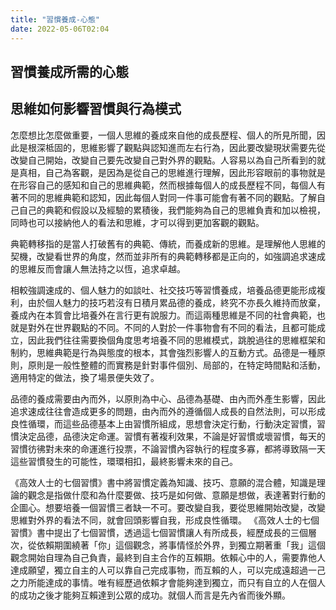 ```yaml
---
title: "習慣養成-心態"
date: 2022-05-06T02:04
---
```

## 習慣養成所需的心態

## 思維如何影響習慣與行為模式
怎麼想比怎麼做重要，一個人思維的養成來自他的成長歷程、個人的所見所聞，因此是根深柢固的，思維影響了觀點與認知進而左右行為，因此要改變現狀需要先從改變自己開始，改變自己要先改變自己對外界的觀點。人容易以為自己所看到的就是真相，自己為客觀，是因為是從自己的思維進行理解，因此形容眼前的事物就是在形容自己的感知和自己的思維典範，然而根據每個人的成長歷程不同，每個人有著不同的思維典範和認知，因此每個人對同一件事可能會有著不同的觀點。了解自己自己的典範和假設以及經驗的累積後，我們能夠為自己的思維負責和加以檢視，同時也可以接納他人的看法和思維，才可以得到更加客觀的觀點。

典範轉移指的是當人打破舊有的典範、傳統，而養成新的思維。是理解他人思維的契機，改變看世界的角度，然而並非所有的典範轉移都是正向的，如強調追求速成的思維反而會讓人無法持之以恆，追求卓越。

相較強調速成的、個人魅力的如談吐、社交技巧等習慣養成，培養品德更能形成複利，由於個人魅力的技巧若沒有日積月累品德的養成，終究不亦長久維持而放棄，養成內在本質會比培養外在言行更有說服力。而這兩種思維是不同的社會典範，也就是對外在世界觀點的不同。不同的人對於一件事物會有不同的看法，且都可能成立，因此我們往往需要換個角度思考培養不同的思維模式，跳脫過往的思維框架和制約，思維典範是行為與態度的根本，其會強烈影響人的互動方式。品德是一種原則，原則是一般性整體的而實務是針對事件個別、局部的，在特定時間點和活動，適用特定的做法，換了場景便失效了。

品德的養成需要由內而外，以原則為中心、品德為基礎、由內而外產生影響，因此追求速成往往會造成更多的問題，由內而外的遵循個人成長的自然法則，可以形成良性循環，而這些品德基本上由習慣所組成，思想會決定行動，行動決定習慣，習慣決定品德，品德決定命運。習慣有著複利效果，不論是好習慣或壞習慣，每天的習慣彷彿對未來的命運進行投票，不論習慣內容執行的程度多寡，都將導致隔一天這些習慣發生的可能性，環環相扣，最終影響未來的自己。

《高效人士的七個習慣》書中將習慣定義為知識、技巧、意願的混合體，知識是理論的觀念是指做什麼和為什麼要做、技巧是如何做、意願是想做，表達著對行動的企圖心。想要培養一個習慣三者缺一不可。要改變自我，要從思維開始改變，改變思維對外界的看法不同，就會回頭影響自我，形成良性循環。
《高效人士的七個習慣》書中提出了七個習慣，透過這七個習慣讓人有所成長，經歷成長的三個層次，從依賴期圍繞著「你」這個觀念，將事情怪於外界，到獨立期著重「我」這個觀念開始自理為自己負責，最終到自主合作的互賴期。依賴心中的人，需要靠他人達成願望，獨立自主的人可以靠自己完成事物，而互賴的人，可以完成遠超過一己之力所能達成的事情。唯有經歷過依賴才會能夠達到獨立，而只有自立的人在個人的成功之後才能夠互賴達到公眾的成功。就個人而言是先內省而後外顯。

